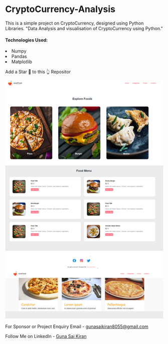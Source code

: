# CryptoCurrency-Analysis
This is a simple project on CryptoCurrency, designed using Python Libraries.
"Data Analysis and visualisation of CryptoCurrency using Python."

<h4>Technologies Used:</h4>
<li>Numpy</li>
<li>Pandas</li>
<li>Matplotlib</li>

Add a Star 🌟 to this 👆 Repositor


<p align="center">
  <img src="https://github.com/Gunasaikiran/Restaurant-Website/blob/main/screenshot%2001.png" >
  <img src="https://github.com/Gunasaikiran/Restaurant-Website/blob/main/website%20screen%20shots.png" >
  <img src="https://github.com/Gunasaikiran/Restaurant-Website/blob/main/website%20screenshot02.png" >
  
</p>


For Sponsor or Project Enquiry
Email - gunasaikiran8055@gmail.com

Follow Me on
LinkedIn - <a href="https://www.linkedin.com/in/guna-sai-kiran-b526a2220/">Guna Sai Kiran</a>
